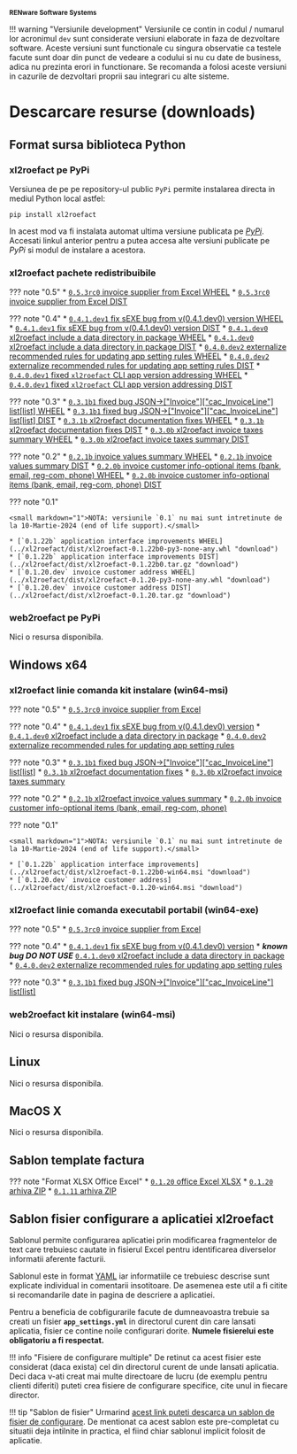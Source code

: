 
<small>**RENware Software Systems**</small>

<!--NOTE: DISCLAIMER -->

!!! warning "Versiunile development"
    Versiunile ce contin in codul / numarul lor acronimul `dev` sunt considerate versiuni elaborate in faza de dezvoltare software.
    Aceste versiuni sunt functionale cu singura observatie ca testele facute sunt doar din punct de vedeare a codului si nu cu date de business, adica nu prezinta erori in functionare.
    Se recomanda a folosi aceste versiuni in cazurile de dezvoltari proprii sau integrari cu alte sisteme.





# Descarcare resurse (downloads)

<!-- NOTE: intentionally no TOC in this doc -->


## Format sursa biblioteca Python  <a id="format-biblioteca-python"></a>


### xl2roefact pe PyPi  <a id="pachetul-xl2roefact-pe-pypi"></a>

Versiunea de pe pe repository-ul public `PyPi` permite instalarea directa in mediul Python local astfel:
```shell
pip install xl2roefact
```
In acest mod va fi instalata automat ultima versiune publicata pe *[PyPi](https://pypi.org/project/xl2roefact/)*. Accesati linkul anterior pentru a putea accesa alte versiuni publicate pe *PyPi* si modul de instalare a acestora.




### xl2roefact pachete redistribuibile   <a id="pachetul-xl2roefact-python-library-format-sursa"></a>

<!--NOTE: for each version there is a pair: WHEEL & DIST -->


??? note "0.5"
    * [`0.5.3rc0` invoice supplier from Excel WHEEL](../xl2roefact/dist/xl2roefact-0.5.3rc0-py3-none-any.whl)
    * [`0.5.3rc0` invoice supplier from Excel DIST](../xl2roefact/dist/xl2roefact-0.5.3rc0.tar.gz)


??? note "0.4"
    * [`0.4.1.dev1` fix sEXE bug from v(0.4.1.dev0) version WHEEL](../xl2roefact/dist/xl2roefact-0.4.1.dev1-py3-none-any.whl "download")
    * [`0.4.1.dev1` fix sEXE bug from v(0.4.1.dev0) version DIST](../xl2roefact/dist/xl2roefact-0.4.1.dev1.tar.gz "download")
    * [`0.4.1.dev0` xl2roefact include a data directory in package WHEEL](../xl2roefact/dist/xl2roefact-0.4.1.dev0-py3-none-any.whl "download")
    * [`0.4.1.dev0` xl2roefact include a data directory in package DIST](../xl2roefact/dist/xl2roefact-0.4.1.dev0.tar.gz "download")
    * [`0.4.0.dev2` externalize recommended rules for updating app setting rules WHEEL](../xl2roefact/dist/xl2roefact-0.4.0.dev2-py3-none-any.whl "download")
    * [`0.4.0.dev2` externalize recommended rules for updating app setting rules DIST](../xl2roefact/dist/xl2roefact-0.4.0.dev2.tar.gz "download")
    * [`0.4.0.dev1` fixed `xl2roefact` CLI app version addressing WHEEL](../xl2roefact/dist/xl2roefact-0.4.0.dev1-py3-none-any.whl "download")
    * [`0.4.0.dev1` fixed `xl2roefact` CLI app version addressing DIST](../xl2roefact/dist/xl2roefact-0.4.0.dev1.tar.gz "download")


??? note "0.3"
    * [`0.3.1b1` fixed bug JSON->["Invoice"]["cac_InvoiceLine"] list[list] WHEEL](../xl2roefact/dist/xl2roefact-0.3.1b1-py3-none-any.whl "download")
    * [`0.3.1b1` fixed bug JSON->["Invoice"]["cac_InvoiceLine"] list[list] DIST](../xl2roefact/dist/xl2roefact-0.3.1b1.tar.gz "download")
    * [`0.3.1b` xl2roefact documentation fixes WHEEL](../xl2roefact/dist/xl2roefact-0.3.1b0-py3-none-any.whl "download")
    * [`0.3.1b` xl2roefact documentation fixes DIST](../xl2roefact/dist/xl2roefact-0.3.1b0.tar.gz "download")
    * [`0.3.0b` xl2roefact invoice taxes summary WHEEL](../xl2roefact/dist/xl2roefact-0.3.0b0-py3-none-any.whl "download")
    * [`0.3.0b` xl2roefact invoice taxes summary DIST](../xl2roefact/dist/xl2roefact-0.3.0b0.tar.gz "download")


??? note "0.2"
    * [`0.2.1b` invoice values summary WHEEL](../xl2roefact/dist/xl2roefact-0.2.1b0-py3-none-any.whl "download")
    * [`0.2.1b` invoice values summary DIST](../xl2roefact/dist/xl2roefact-0.2.1b0.tar.gz "download")
    * [`0.2.0b` invoice customer info-optional items (bank, email, reg-com, phone) WHEEL](../xl2roefact/dist/xl2roefact-0.2.0b0-py3-none-any.whl "download")
    * [`0.2.0b` invoice customer info-optional items (bank, email, reg-com, phone) DIST](../xl2roefact/dist/xl2roefact-0.2.0b0.tar.gz "download")


??? note "0.1"

    <small markdown="1">NOTA: versiunile `0.1` nu mai sunt intretinute de la 10-Martie-2024 (end of life support).</small>

    * [`0.1.22b` application interface improvements WHEEL](../xl2roefact/dist/xl2roefact-0.1.22b0-py3-none-any.whl "download")
    * [`0.1.22b` application interface improvements DIST](../xl2roefact/dist/xl2roefact-0.1.22b0.tar.gz "download")
    * [`0.1.20.dev` invoice customer address WHEEL](../xl2roefact/dist/xl2roefact-0.1.20-py3-none-any.whl "download")
    * [`0.1.20.dev` invoice customer address DIST](../xl2roefact/dist/xl2roefact-0.1.20.tar.gz "download")




### web2roefact pe PyPi   <a id="pachetul-web2roefact-pe-pypi"></a>

Nici o resursa disponibila.










## Windows x64   <a id="format-executabil-windows-x64"></a>

### xl2roefact linie comanda kit instalare (win64-msi)   <a id="aplicatia-xl2roefact-linie-comanda-pachet-instalare-win64-msi"></a>

??? note "0.5"
    * [`0.5.3rc0` invoice supplier from Excel](../xl2roefact/dist/xl2roefact-0.5.3rc0-win64.msi)

??? note "0.4"
    * [`0.4.1.dev1` fix sEXE bug from v(0.4.1.dev0) version](../xl2roefact/dist/xl2roefact-0.4.1.dev1-win64.msi "download")
    * [`0.4.1.dev0` xl2roefact include a data directory in package](../xl2roefact/dist/xl2roefact-0.4.1.dev0-win64.msi "download")
    * [`0.4.0.dev2` externalize recommended rules for updating app setting rules](../xl2roefact/dist/xl2roefact-0.4.0.dev2-win64.msi "download")


??? note "0.3"
    * [`0.3.1b1` fixed bug JSON->["Invoice"]["cac_InvoiceLine"] list[list]](../xl2roefact/dist/xl2roefact-0.3.1b1-win64.msi "download")
    * [`0.3.1b` xl2roefact documentation fixes](../xl2roefact/dist/xl2roefact-0.3.1b0-win64.msi "download")
    * [`0.3.0b` xl2roefact invoice taxes summary](../xl2roefact/dist/xl2roefact-0.3.0b0-win64.msi "download")


??? note "0.2"
    * [`0.2.1b` xl2roefact invoice values summary](../xl2roefact/dist/xl2roefact-0.2.1b0-win64.msi "download")
    * [`0.2.0b` invoice customer info-optional items (bank, email, reg-com, phone)](../xl2roefact/dist/xl2roefact-0.2.0b0-win64.msi "download")


??? note "0.1"

    <small markdown="1">NOTA: versiunile `0.1` nu mai sunt intretinute de la 10-Martie-2024 (end of life support).</small>

    * [`0.1.22b` application interface improvements](../xl2roefact/dist/xl2roefact-0.1.22b0-win64.msi "download")
    * [`0.1.20.dev` invoice customer address](../xl2roefact/dist/xl2roefact-0.1.20-win64.msi "download")



### xl2roefact linie comanda executabil portabil (win64-exe)   <a id="aplicatia-xl2roefact-linie-comanda-executabil-portabil-win64-exe"></a>

??? note "0.5"
    * [`0.5.3rc0` invoice supplier from Excel](../xl2roefact/dist/xl2roefact-0.5.3rc0-win64.exe)


??? note "0.4"
    * [`0.4.1.dev1` fix sEXE bug from v(0.4.1.dev0) version](../xl2roefact/dist/xl2roefact-0.4.1.dev1-win64.exe "download")
    * ***known bug DO NOT USE*** [`0.4.1.dev0` xl2roefact include a data directory in package](../xl2roefact/dist/xl2roefact-0.4.1.dev0-win64.exe "download")
    * [`0.4.0.dev2` externalize recommended rules for updating app setting rules](../xl2roefact/dist/xl2roefact-0.4.0.dev2-win64.exe "download")


??? note "0.3"
    * [`0.3.1b1` fixed bug JSON->["Invoice"]["cac_InvoiceLine"] list[list]](../xl2roefact/dist/xl2roefact-0.3.1b1-win64.exe "download")


### web2roefact kit instalare (win64-msi)   <a id="aplicatia-web2roefact-pachet-instalare-win64-msi"></a>

Nici o resursa disponibila.







## Linux   <a id="format-deb-instalare-linux"></a>

Nici o resursa disponibila.


## MacOS X  <a id="format-instalare-macosx"></a>

Nici o resursa disponibila.








## Sablon template factura   <a id="sablon-template-factura"></a>

??? note "Format XLSX Office Excel"
    * [`0.1.20` office Excel XLSX](../excel_invoice_template/invoice_template_CU_tva.xlsx "download")
    * [`0.1.20` arhiva ZIP](../excel_invoice_template/released_packages/0.1.20-excel_invoice_template.zip "download")
    * [`0.1.11` arhiva ZIP](../excel_invoice_template/released_packages/0.1.11-excel_invoice_template.zip "download")










## Sablon fisier configurare a aplicatiei xl2roefact   <a id="sablon-fisier-configurare-a-aplicatiei-xl2roefact"></a>

Sablonul permite configurarea aplicatiei prin modificarea fragmentelor de text care trebuiesc cautate in fisierul Excel pentru identificarea diverselor informatii aferente facturii.

Sablonul este in format [YAML](https://yaml.org/) iar informatiile ce trebuiesc descrise sunt explicate individual in comentarii insotitoare.
De asemenea este util a fi citite si recomandarile date in pagina de descriere a aplicatiei.

Pentru a beneficia de cobfigurarile facute de dumneavoastra trebuie sa creati un fisier **`app_settings.yml`** in directorul curent din care lansati aplicatia, fisier ce contine noile configurari dorite.
**Numele fisierelui este obligatoriu a fi respectat.**

!!! info "Fisiere de configurare multiple"
    De retinut ca acest fisier este considerat (daca exista) cel din directorul curent de unde lansati aplicatia. Deci daca v-ati creat mai multe directoare de lucru (de exemplu pentru clienti diferiti) puteti crea fisiere de configurare specifice, cite unul in fiecare director.

!!! tip "Sablon de fisier"
    Urmarind [acest link puteti descarca un sablon de fisier de configurare](./../xl2roefact/xl2roefact/data/app_settings.yml "download").
    De mentionat ca acest sablon este pre-completat cu situatii deja intilnite in practica, el fiind chiar sablonul implicit folosit de aplicatie.





